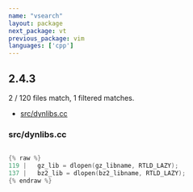```yaml
---
name: "vsearch"
layout: package
next_package: vt
previous_package: vim
languages: ['cpp']
---
```

## 2.4.3
2 / 120 files match, 1 filtered matches.

 - [src/dynlibs.cc](#srcdynlibscc)

### src/dynlibs.cc

```cpp

{% raw %}
119 |   gz_lib = dlopen(gz_libname, RTLD_LAZY);
137 |   bz2_lib = dlopen(bz2_libname, RTLD_LAZY);
{% endraw %}

```